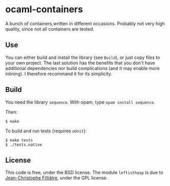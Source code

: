 ocaml-containers
================

A bunch of containers,written in different occasions. Probably not very high
quality, since not all containers are tested. 

## Use

You can either build and install the library (see `Build`), or just copy
files to your own project. The last solution has the benefits that you
don't have additional dependencies nor build complications (and it may enable
more inlining). I therefore recommand it for its simplicity.

## Build

You need the library `sequence`. With opam, type `opam install sequence`.

Then:

    $ make

To build and run tests (requires `oUnit`):

    $ make tests
    $ ./tests.native

## License

This code is free, under the BSD license. The module `leftistheap` is due
to [Jean-Christophe Filliâtre](https://www.lri.fr/~filliatr/), under
the GPL license.
